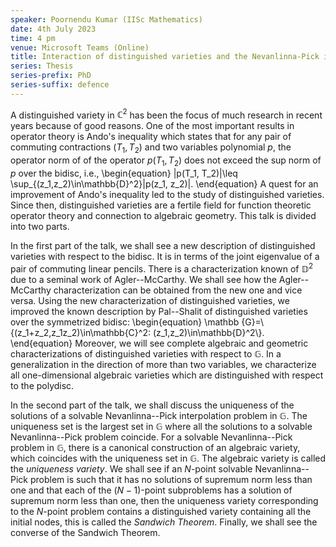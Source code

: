 ```yaml
---
speaker: Poornendu Kumar (IISc Mathematics)
date: 4th July 2023
time: 4 pm
venue: Microsoft Teams (Online)
title: Interaction of distinguished varieties and the Nevanlinna-Pick interpolation problem in some domains
series: Thesis
series-prefix: PhD
series-suffix: defence
---
```


A distinguished variety in $\mathbb C^2$ has been the focus of much
research in recent years because of good reasons. One of the most
important results in operator theory is Ando's inequality which states
that for any pair of commuting contractions $(T_1, T_2)$ and two
variables polynomial $p$, the operator norm of of the operator $p(T_1,
T_2)$ does not exceed the sup norm of $p$ over the bidisc, i.e.,
\begin{equation}
\|p(T_1, T_2)\|\leq \sup_{(z_1,z_2)\in\mathbb{D}^2}|p(z_1, z_2)|.
\end{equation}
A quest for an improvement of Ando's inequality led to the study of
distinguished varieties. Since then, distinguished varieties are a
fertile field for function theoretic operator theory and connection to
algebraic geometry. This talk is divided into two parts. 

In the first part of the talk, we shall see a new description of
distinguished varieties with respect to the bidisc. It is in terms of the
joint eigenvalue of a pair of commuting linear pencils. There is a
characterization known of $\mathbb{D}^2$ due to a seminal work of
Agler--McCarthy. We shall see how the Agler--McCarthy characterization
can be obtained from the new one and vice versa. Using the new
characterization of distinguished varieties, we improved the known
description by Pal--Shalit of distinguished varieties over the
symmetrized bidisc:
\begin{equation}
\mathbb {G}=\\{(z_1+z_2,z_1z_2)\in\mathbb{C}^2:
(z_1,z_2)\in\mathbb{D}^2\\}.
\end{equation}
Moreover, we will see complete algebraic and geometric characterizations
of distinguished varieties with respect to $\mathbb G$. In a
generalization in the direction of more than two variables, we
characterize all one-dimensional algebraic varieties which are
distinguished with respect to the polydisc.


In the second part of the talk, we shall discuss the uniqueness of the
solutions of a solvable Nevanlinna--Pick interpolation problem in $\mathbb
G$. The uniqueness set is the largest set in $\mathbb G$ where all the
solutions to a solvable Nevanlinna--Pick problem coincide.  For a solvable
Nevanlinna--Pick problem in $\mathbb G$, there is a canonical construction
of an algebraic variety, which coincides with the uniqueness set in
$\mathbb G$. The algebraic variety is called the _uniqueness
variety_. We shall see if an $N$-point solvable Nevanlinna--Pick problem
is such that it has no solutions of supremum norm less than one and that
each of the $(N-1)$-point subproblems has a solution of supremum norm
less than one, then the uniqueness variety corresponding to the $N$-point
problem contains a distinguished variety containing all the initial
nodes, this is called the _Sandwich Theorem_. Finally, we shall see
the converse of the Sandwich Theorem. 
